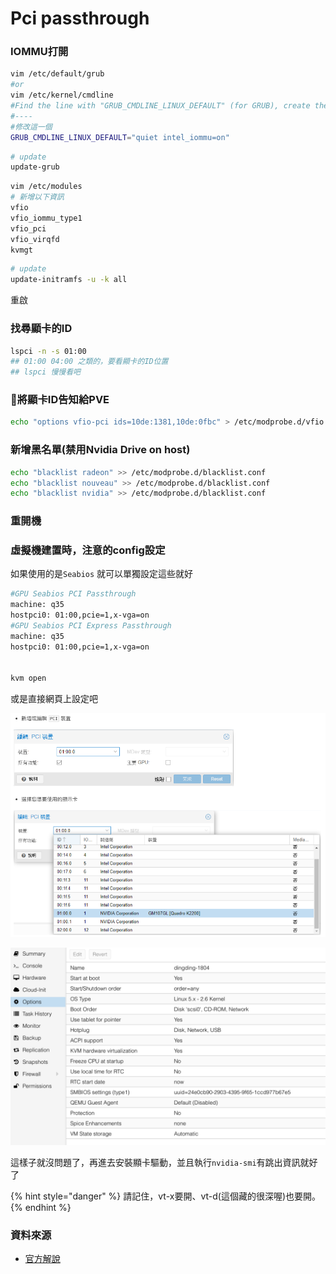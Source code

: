 # Pci passthrough

### IOMMU打開

```bash
vim /etc/default/grub
#or
vim /etc/kernel/cmdline
#Find the line with "GRUB_CMDLINE_LINUX_DEFAULT" (for GRUB), create the file for systemd-boot (it'S format is a single line with options)
#----
#修改這一個
GRUB_CMDLINE_LINUX_DEFAULT="quiet intel_iommu=on" 
```

```bash
# update
update-grub
```

```bash
vim /etc/modules
# 新增以下資訊
vfio
vfio_iommu_type1
vfio_pci
vfio_virqfd
kvmgt
```

```bash
# update
update-initramfs -u -k all
```

重啟

### 找尋顯卡的ID

```bash
lspci -n -s 01:00
## 01:00 04:00 之類的，要看顯卡的ID位置
## lspci 慢慢看吧
```

### 將顯卡ID告知給PVE

```bash
echo "options vfio-pci ids=10de:1381,10de:0fbc" > /etc/modprobe.d/vfio.conf
```

### 新增黑名單\(禁用Nvidia Drive on host\)

```bash
echo "blacklist radeon" >> /etc/modprobe.d/blacklist.conf 
echo "blacklist nouveau" >> /etc/modprobe.d/blacklist.conf 
echo "blacklist nvidia" >> /etc/modprobe.d/blacklist.conf 
```

### 重開機

### 虛擬機建置時，注意的config設定

如果使用的是`Seabios` 就可以單獨設定這些就好

```bash
#GPU Seabios PCI Passthrough
machine: q35
hostpci0: 01:00,pcie=1,x-vga=on
#GPU Seabios PCI Express Passthrough
machine: q35
hostpci0: 01:00,pcie=1,x-vga=on


kvm open
```

或是直接網頁上設定吧

![](../.gitbook/assets/jie-tu-20201130-xia-wu-12.10.39.png)

![](../.gitbook/assets/jie-tu-20201130-xia-wu-12.12.00.png)

這樣子就沒問題了，再進去安裝顯卡驅動，並且執行`nvidia-smi`有跳出資訊就好了

{% hint style="danger" %}
請記住，vt-x要開、vt-d\(這個藏的很深喔\)也要開。
{% endhint %}

### 資料來源

* [官方解說](https://pve.proxmox.com/wiki/Pci_passthrough#GPU_Passthrough)

